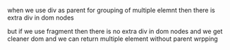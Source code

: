 

when we use div as parent for grouping of multiple elemnt then there is extra div in dom nodes

but if we use fragment  then there is no extra div in dom nodes and we get cleaner dom 
and we can return multiple element without parent wrpping
